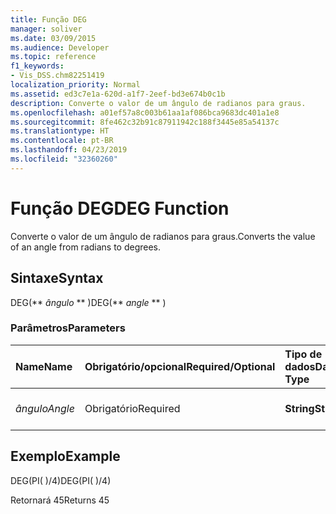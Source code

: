 ```yaml
---
title: Função DEG
manager: soliver
ms.date: 03/09/2015
ms.audience: Developer
ms.topic: reference
f1_keywords:
- Vis_DSS.chm82251419
localization_priority: Normal
ms.assetid: ed3c7e1a-620d-a1f7-2eef-bd3e674b0c1b
description: Converte o valor de um ângulo de radianos para graus.
ms.openlocfilehash: a01ef57a8c003b61aa1af086bca9683dc401a1e8
ms.sourcegitcommit: 8fe462c32b91c87911942c188f3445e85a54137c
ms.translationtype: HT
ms.contentlocale: pt-BR
ms.lasthandoff: 04/23/2019
ms.locfileid: "32360260"
---
```

# <a name="deg-function"></a><span data-ttu-id="78d3e-103">Função DEG</span><span class="sxs-lookup"><span data-stu-id="78d3e-103">DEG Function</span></span>

<span data-ttu-id="78d3e-104">Converte o valor de um ângulo de radianos para graus.</span><span class="sxs-lookup"><span data-stu-id="78d3e-104">Converts the value of an angle from radians to degrees.</span></span>
  
## <a name="syntax"></a><span data-ttu-id="78d3e-105">Sintaxe</span><span class="sxs-lookup"><span data-stu-id="78d3e-105">Syntax</span></span>

<span data-ttu-id="78d3e-106">DEG(\*\* *ângulo* \*\* )</span><span class="sxs-lookup"><span data-stu-id="78d3e-106">DEG(\*\* *angle* \*\* )</span></span> 
  
### <a name="parameters"></a><span data-ttu-id="78d3e-107">Parâmetros</span><span class="sxs-lookup"><span data-stu-id="78d3e-107">Parameters</span></span>

|<span data-ttu-id="78d3e-108">**Name**</span><span class="sxs-lookup"><span data-stu-id="78d3e-108">**Name**</span></span>|<span data-ttu-id="78d3e-109">**Obrigatório/opcional**</span><span class="sxs-lookup"><span data-stu-id="78d3e-109">**Required/Optional**</span></span>|<span data-ttu-id="78d3e-110">**Tipo de dados**</span><span class="sxs-lookup"><span data-stu-id="78d3e-110">**Data Type**</span></span>|<span data-ttu-id="78d3e-111">**Descrição**</span><span class="sxs-lookup"><span data-stu-id="78d3e-111">**Description**</span></span>|
|:-----|:-----|:-----|:-----|
| <span data-ttu-id="78d3e-112">_ângulo_</span><span class="sxs-lookup"><span data-stu-id="78d3e-112">_Angle_</span></span> <br/> |<span data-ttu-id="78d3e-113">Obrigatório</span><span class="sxs-lookup"><span data-stu-id="78d3e-113">Required</span></span>  <br/> |<span data-ttu-id="78d3e-114">**String**</span><span class="sxs-lookup"><span data-stu-id="78d3e-114">**String**</span></span> <br/> |<span data-ttu-id="78d3e-115">O valor do ângulo em radianos.</span><span class="sxs-lookup"><span data-stu-id="78d3e-115">The value of the angle in radians.</span></span>  <br/> |
   
## <a name="example"></a><span data-ttu-id="78d3e-116">Exemplo</span><span class="sxs-lookup"><span data-stu-id="78d3e-116">Example</span></span>

<span data-ttu-id="78d3e-117">DEG(PI( )/4)</span><span class="sxs-lookup"><span data-stu-id="78d3e-117">DEG(PI( )/4)</span></span> 
  
<span data-ttu-id="78d3e-118">Retornará 45</span><span class="sxs-lookup"><span data-stu-id="78d3e-118">Returns 45</span></span> 
  

